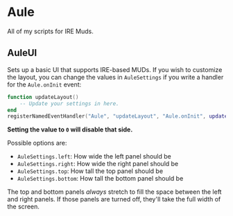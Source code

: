 # Aule

All of my scripts for IRE Muds.

## AuleUI

Sets up a basic UI that supports IRE-based MUDs. If you wish to customize the layout, you can change the values in
`AuleSettings` if you write a handler for the `Aule.onInit` event:

```lua
function updateLayout()
    -- Update your settings in here.
end
registerNamedEventHandler("Aule", "updateLayout", "Aule.onInit", updateLayout)
```

**Setting the value to `0` will disable that side.**

Possible options are:

* `AuleSettings.left`: How wide the left panel should be
* `AuleSettings.right`: How wide the right panel should be
* `AuleSettings.top`: How tall the top panel should be
* `AuleSettings.bottom`: How tall the bottom panel should be

The top and bottom panels *always* stretch to fill the space between the left and right panels. If those panels are turned
off, they'll take the full width of the screen.